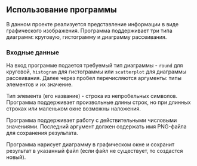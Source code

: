 ## Использование программы

В данном проекте реализуется представление информации в виде
графического изображения. Программа поддерживает три типа диаграмм: 
круговую, гистограмму и диаграмму рассеивания.

### Входные данные
На вход программе подается требуемый тип диаграммы -
`round` для круговой, `histogram` для гистограммы или
`scatterplot` для диаграммы рассеивания. Далее через пробел 
перечисляются аргументы: типы элементов и их значение. 

Тип элемента (его название) - строка из непробельных символов. Программа
поддерживает произвольные длины строк, но при длинных строках
или маленьком окне возможны наложения. 


Программа поддерживает работу с действительными числовыми 
значениями. Последний аргумент должен содержать
имя PNG-файла для сохранения результата.

Программа нарисует диаграмму в графическом окне 
и сохранит результат в указанный файл (если файл не существует,
то создастся новый).